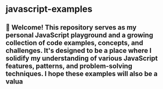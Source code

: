 # javascript-examples
## 🌟 Welcome!  This repository serves as my personal JavaScript playground and a growing collection of code examples, concepts, and challenges. It's designed to be a place where I solidify my understanding of various JavaScript features, patterns, and problem-solving techniques.  I hope these examples will also be a valua
